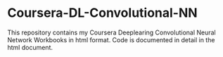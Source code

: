# Coursera-DL-Convolutional-NN
This repository contains my Coursera Deeplearing Convolutional Neural Network Workbooks in html format.
Code is documented in detail in the html document.
